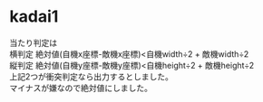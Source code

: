 # kadai1
当たり判定は<br>
横判定 絶対値(自機x座標-敵機x座標)<自機width÷2 + 敵機width÷2<br>
縦判定 絶対値(自機y座標-敵機y座標)<自機height÷2 + 敵機height÷2<br>
上記2つが衝突判定なら出力するとしました。<br>
マイナスが嫌なので絶対値にしました。<br>
